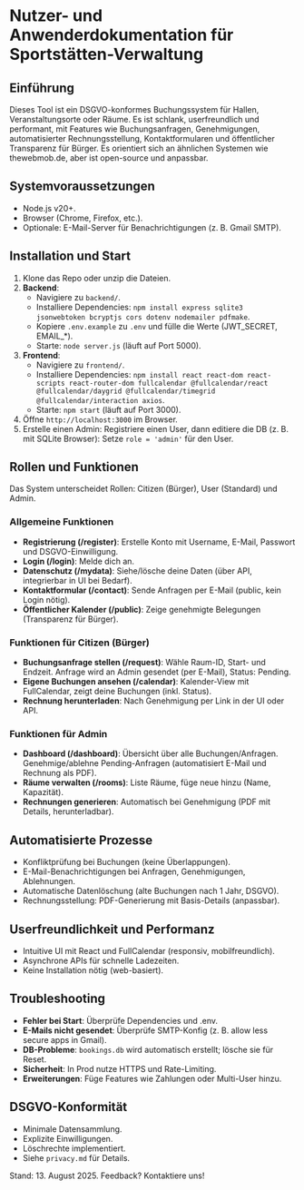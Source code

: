 # Nutzer- und Anwenderdokumentation für Sportstätten-Verwaltung

## Einführung
Dieses Tool ist ein DSGVO-konformes Buchungssystem für Hallen, Veranstaltungsorte oder Räume. Es ist schlank, userfreundlich und performant, mit Features wie Buchungsanfragen, Genehmigungen, automatisierter Rechnungsstellung, Kontaktformularen und öffentlicher Transparenz für Bürger. Es orientiert sich an ähnlichen Systemen wie thewebmob.de, aber ist open-source und anpassbar.

## Systemvoraussetzungen
- Node.js v20+.
- Browser (Chrome, Firefox, etc.).
- Optionale: E-Mail-Server für Benachrichtigungen (z. B. Gmail SMTP).

## Installation und Start
1. Klone das Repo oder unzip die Dateien.
2. **Backend**:
   - Navigiere zu `backend/`.
   - Installiere Dependencies: `npm install express sqlite3 jsonwebtoken bcryptjs cors dotenv nodemailer pdfmake`.
   - Kopiere `.env.example` zu `.env` und fülle die Werte (JWT_SECRET, EMAIL_*).
   - Starte: `node server.js` (läuft auf Port 5000).
3. **Frontend**:
   - Navigiere zu `frontend/`.
   - Installiere Dependencies: `npm install react react-dom react-scripts react-router-dom fullcalendar @fullcalendar/react @fullcalendar/daygrid @fullcalendar/timegrid @fullcalendar/interaction axios`.
   - Starte: `npm start` (läuft auf Port 3000).
4. Öffne `http://localhost:3000` im Browser.
5. Erstelle einen Admin: Registriere einen User, dann editiere die DB (z. B. mit SQLite Browser): Setze `role = 'admin'` für den User.

## Rollen und Funktionen
Das System unterscheidet Rollen: Citizen (Bürger), User (Standard) und Admin.

### Allgemeine Funktionen
- **Registrierung (/register)**: Erstelle Konto mit Username, E-Mail, Passwort und DSGVO-Einwilligung.
- **Login (/login)**: Melde dich an.
- **Datenschutz (/mydata)**: Siehe/lösche deine Daten (über API, integrierbar in UI bei Bedarf).
- **Kontaktformular (/contact)**: Sende Anfragen per E-Mail (public, kein Login nötig).
- **Öffentlicher Kalender (/public)**: Zeige genehmigte Belegungen (Transparenz für Bürger).

### Funktionen für Citizen (Bürger)
- **Buchungsanfrage stellen (/request)**: Wähle Raum-ID, Start- und Endzeit. Anfrage wird an Admin gesendet (per E-Mail), Status: Pending.
- **Eigene Buchungen ansehen (/calendar)**: Kalender-View mit FullCalendar, zeigt deine Buchungen (inkl. Status).
- **Rechnung herunterladen**: Nach Genehmigung per Link in der UI oder API.

### Funktionen für Admin
- **Dashboard (/dashboard)**: Übersicht über alle Buchungen/Anfragen. Genehmige/ablehne Pending-Anfragen (automatisiert E-Mail und Rechnung als PDF).
- **Räume verwalten (/rooms)**: Liste Räume, füge neue hinzu (Name, Kapazität).
- **Rechnungen generieren**: Automatisch bei Genehmigung (PDF mit Details, herunterladbar).

## Automatisierte Prozesse
- Konfliktprüfung bei Buchungen (keine Überlappungen).
- E-Mail-Benachrichtigungen bei Anfragen, Genehmigungen, Ablehnungen.
- Automatische Datenlöschung (alte Buchungen nach 1 Jahr, DSGVO).
- Rechnungsstellung: PDF-Generierung mit Basis-Details (anpassbar).

## Userfreundlichkeit und Performanz
- Intuitive UI mit React und FullCalendar (responsiv, mobilfreundlich).
- Asynchrone APIs für schnelle Ladezeiten.
- Keine Installation nötig (web-basiert).

## Troubleshooting
- **Fehler bei Start**: Überprüfe Dependencies und .env.
- **E-Mails nicht gesendet**: Überprüfe SMTP-Konfig (z. B. allow less secure apps in Gmail).
- **DB-Probleme**: `bookings.db` wird automatisch erstellt; lösche sie für Reset.
- **Sicherheit**: In Prod nutze HTTPS und Rate-Limiting.
- **Erweiterungen**: Füge Features wie Zahlungen oder Multi-User hinzu.

## DSGVO-Konformität
- Minimale Datensammlung.
- Explizite Einwilligungen.
- Löschrechte implementiert.
- Siehe `privacy.md` für Details.

Stand: 13. August 2025. Feedback? Kontaktiere uns!